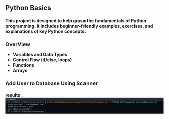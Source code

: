 <h2>Python Basics

<h4>This project is designed to help grasp the fundamentals of Python programming.
It includes beginner-friendly examples, exercises, and explanations of key Python concepts.

<h3>OverView

<ul style="font-size: 14px">
<li> Variables and Data Types
<li> Control Flow (if/else, loops)
<li> Functions
<li> Arrays
</ul>

<h3>Add User to Database Using Scanner

<h4>results : 
<img src="assets/addUserImg.png">